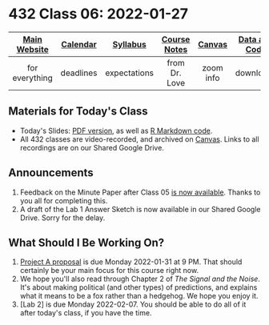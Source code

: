 # 432 Class 06: 2022-01-27

[Main Website](https://thomaselove.github.io/432/) | [Calendar](https://thomaselove.github.io/432/calendar.html) | [Syllabus](https://thomaselove.github.io/432-2022-syllabus/) | [Course Notes](https://thomaselove.github.io/432-notes/) | [Canvas](https://canvas.case.edu) | [Data and Code](https://github.com/THOMASELOVE/432-data) | [Sources](https://github.com/THOMASELOVE/432-2022/tree/main/references) | [Contact Us](https://thomaselove.github.io/432/contact.html)
:-----------: | :--------------: | :----------: | :---------: | :-------------: | :-----------: | :------------: | :-------------:
for everything | deadlines | expectations | from Dr. Love | zoom info | downloads | read/watch | need help?

## Materials for Today's Class

- Today's Slides: [PDF version](https://github.com/THOMASELOVE/432-2022/blob/main/classes/class06/432_2022_slides06.pdf), as well as [R Markdown code](https://github.com/THOMASELOVE/432-2022/blob/main/classes/class06/432_2022_slides06.Rmd). 
- All 432 classes are video-recorded, and archived on [Canvas](https://canvas.case.edu). Links to all recordings are on our Shared Google Drive.

## Announcements

1. Feedback on the Minute Paper after Class 05 [is now available](https://bit.ly/432-2022-min-05-feedback). Thanks to you all for completing this.
2. A draft of the Lab 1 Answer Sketch is now available in our Shared Google Drive. Sorry for the delay.

## What Should I Be Working On?

1. [Project A proposal](https://github.com/THOMASELOVE/432-2022/tree/main/projectA) is due Monday 2022-01-31 at 9 PM. That should certainly be your main focus for this course right now.
2. We hope you'll also read through Chapter 2 of *The Signal and the Noise*. It's about making political (and other types) of predictions, and explains what it means to be a fox rather than a hedgehog. We hope you enjoy it.
3. [Lab 2] is due Monday 2022-02-07. You should be able to do all of it after today's class, if you have the time.


